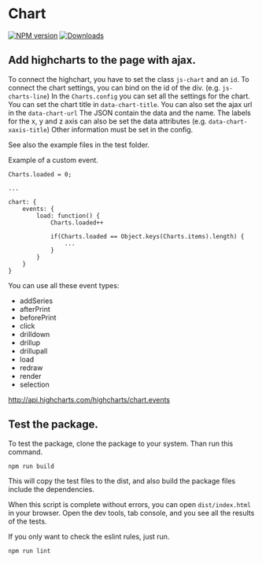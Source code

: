 # Chart

[![NPM version][npm-image]][npm-url] [![Downloads][downloads-image]][npm-stats]

## Add highcharts to the page with ajax.

To connect the highchart, you have to set the class `js-chart` and an `id`.
To connect the chart settings, you can bind on the id of the div. (e.g. `js-charts-line`)
In the `Charts.config` you can set all the settings for the chart.
You can set the chart title in `data-chart-title`.
You can also set the ajax url in the `data-chart-url`
The JSON contain the data and the name.
The labels for the x, y and z axis can also be set the data attributes (e.g. `data-chart-xaxis-title`)
Other information must be set in the config.

See also the example files in the test folder.


Example of a custom event.
```
Charts.loaded = 0;

...

chart: {
    events: {
        load: function() {
            Charts.loaded++

            if(Charts.loaded == Object.keys(Charts.items).length) {
                ...
            }
        }
    }
}
```

You can use all these event types:

* addSeries
* afterPrint
* beforePrint
* click
* drilldown
* drillup
* drillupall
* load
* redraw
* render
* selection

http://api.highcharts.com/highcharts/chart.events


## Test the package.

To test the package, clone the package to your system.
Than run this command.

```
npm run build
```

This will copy the test files to the dist, and also build the package files include the dependencies.

When this script is complete without errors, you can open `dist/index.html` in your browser.
Open the dev tools, tab console, and you see all the results of the tests.

If you only want to check the eslint rules, just run.

```
npm run lint
```

[downloads-image]: https://img.shields.io/npm/dt/way2web-highcharts.svg
[npm-url]: https://www.npmjs.com/package/way2web-highcharts
[npm-image]: https://img.shields.io/npm/v/way2web-highcharts.svg
[npm-stats]: https://npm-stat.com/charts.html?package=way2web-highcharts
